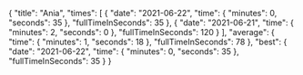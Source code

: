 {
  "title": "Ania",
  "times": [
    {
      "date": "2021-06-22",
      "time": {
        "minutes": 0,
        "seconds": 35
      },
      "fullTimeInSeconds": 35
    },
    {
      "date": "2021-06-21",
      "time": {
        "minutes": 2,
        "seconds": 0
      },
      "fullTimeInSeconds": 120
    }
  ],
  "average": {
    "time": {
      "minutes": 1,
      "seconds": 18
    },
    "fullTimeInSeconds": 78
  },
  "best": {
    "date": "2021-06-22",
    "time": {
      "minutes": 0,
      "seconds": 35
    },
    "fullTimeInSeconds": 35
  }
}